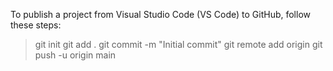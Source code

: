 To publish a project from Visual Studio Code (VS Code) to GitHub, follow these steps:

> git init
> git add .
> git commit -m "Initial commit"
> git remote add origin <URL>
> git push -u origin main




